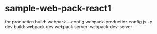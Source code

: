 # sample-web-pack-react1

for production build: webpack --config webpack-production.config.js -p
dev build: webpack
dev webpack server: webpack-dev-server
